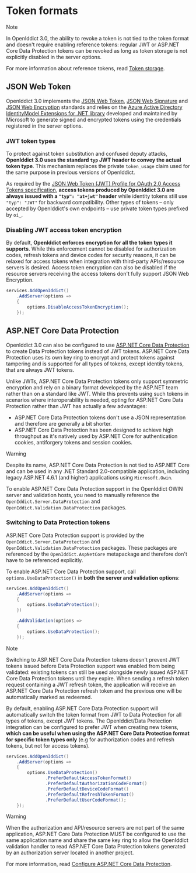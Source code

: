 # Token formats

> [!NOTE]
> In OpenIddict 3.0, the ability to revoke a token is not tied to the token format and doesn't require enabling reference tokens:
> regular JWT or ASP.NET Core Data Protection tokens can be revoked as long as token storage is not explicitly disabled in the server options.
>
>
> For more information about reference tokens, read [Token storage](token-storage.md).

## JSON Web Token

OpenIddict 3.0 implements the [JSON Web Token](https://tools.ietf.org/html/rfc7519), [JSON Web Signature](https://tools.ietf.org/html/rfc7515)
and [JSON Web Encryption](https://tools.ietf.org/html/rfc7516) standards and relies on the
[Azure Active Directory IdentityModel Extensions for .NET library](https://github.com/AzureAD/azure-activedirectory-identitymodel-extensions-for-dotnet/)
developed and maintained by Microsoft to generate signed and encrypted tokens using the credentials registered in the server options.

### JWT token types

To protect against token substitution and confused deputy attacks, **OpenIddict 3.0 uses the standard `typ` JWT header to convey the actual token type**.
This mechanism replaces the private `token_usage` claim used for the same purpose in previous versions of OpenIddict.

As required by the [JSON Web Token (JWT) Profile for OAuth 2.0 Access Tokens specification](https://datatracker.ietf.org/doc/html/rfc9068),
**access tokens produced by OpenIddict 3.0 are always issued with a `"typ": "at+jwt"` header** while identity tokens still use `"typ": "JWT"` for backward compatibility.
Other types of tokens – only accepted by OpenIddict's own endpoints – use private token types prefixed by `oi_`.

### Disabling JWT access token encryption

By default, **OpenIddict enforces encryption for all the token types it supports**. While this enforcement cannot be disabled for authorization codes,
refresh tokens and device codes for security reasons, it can be relaxed for access tokens when integration with third-party APIs/resource servers is desired.
Access token encryption can also be disabled if the resource servers receiving the access tokens don't fully support JSON Web Encryption.

```csharp
services.AddOpenIddict()
    .AddServer(options =>
    {
        options.DisableAccessTokenEncryption();
    });
```

## ASP.NET Core Data Protection

OpenIddict 3.0 can also be configured to use [ASP.NET Core Data Protection](https://docs.microsoft.com/en-us/aspnet/core/security/data-protection/introduction) to create
Data Protection tokens instead of JWT tokens. ASP.NET Core Data Protection uses its own key ring to encrypt and protect tokens against tampering and is supported for all
types of tokens, except identity tokens, that are always JWT tokens.

Unlike JWTs, ASP.NET Core Data Protection tokens only support symmetric encryption and rely on a binary format developed by the ASP.NET team rather than on a standard like JWT.
While this prevents using such tokens in scenarios where interoperability is needed, opting for ASP.NET Core Data Protection rather than JWT has actually a few advantages:
  - ASP.NET Core Data Protection tokens don't use a JSON representation and therefore are generally a bit shorter.
  - ASP.NET Core Data Protection has been designed to achieve high throughput as it's natively used by ASP.NET Core for authentication cookies,
  antiforgery tokens and session cookies.

> [!WARNING]
> Despite its name, ASP.NET Core Data Protection is not tied to ASP.NET Core and can be used in any .NET Standard 2.0-compatible
> application, including legacy ASP.NET 4.6.1 (and higher) applications using `Microsoft.Owin`.
>
> To enable ASP.NET Core Data Protection support in the OpenIddict OWIN server and validation hosts, you need to
> manually reference the `OpenIddict.Server.DataProtection` and `OpenIddict.Validation.DataProtection` packages.

### Switching to Data Protection tokens

ASP.NET Core Data Protection support is provided by the `OpenIddict.Server.DataProtection` and `OpenIddict.Validation.DataProtection` packages.
These packages are referenced by the `OpenIddict.AspNetCore` metapackage and therefore don't have to be referenced explicitly.

To enable ASP.NET Core Data Protection support, call `options.UseDataProtection()` in **both the server and validation options**:

```csharp
services.AddOpenIddict()
    .AddServer(options =>
    {
        options.UseDataProtection();
    })

    .AddValidation(options =>
    {
        options.UseDataProtection();
    });
```

> [!NOTE]
> Switching to ASP.NET Core Data Protection tokens doesn't prevent JWT tokens issued before Data Protection support was enabled from being validated:
> existing tokens can still be used alongside newly issued ASP.NET Core Data Protection tokens until they expire. When sending a refresh token request containing
> a JWT refresh token, the application will receive an ASP.NET Core Data Protection refresh token and the previous one will be automatically marked as redeemed.

By default, enabling ASP.NET Core Data Protection support will automatically switch the token format from JWT to Data Protection for all types of tokens, except JWT tokens.
The OpenIddict/Data Protection integration can be configured to prefer JWT when creating new tokens, **which can be useful when using the ASP.NET Core Data Protection
format for specific token types only** (e.g for authorization codes and refresh tokens, but not for access tokens).

```csharp
services.AddOpenIddict()
    .AddServer(options =>
    {
        options.UseDataProtection()
               .PreferDefaultAccessTokenFormat()
               .PreferDefaultAuthorizationCodeFormat()
               .PreferDefaultDeviceCodeFormat()
               .PreferDefaultRefreshTokenFormat()
               .PreferDefaultUserCodeFormat();
    });
```

> [!WARNING]
> When the authorization and API/resource servers are not part of the same application, ASP.NET Core Data Protection MUST be configured to use
> the same application name and share the same key ring to allow the OpenIddict validation handler to read ASP.NET Core Data Protection tokens
> generated by an authorization server located in another project.
>
> For more information, read [Configure ASP.NET Core Data Protection](https://docs.microsoft.com/en-us/aspnet/core/security/data-protection/configuration/overview).